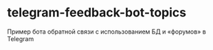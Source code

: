 # telegram-feedback-bot-topics
Пример бота обратной связи с использованием БД и «форумов» в Telegram
